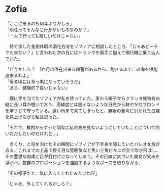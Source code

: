 # Zofia
「ここに来るのも何年ぶりかしら」<br>
「別荘ってそんなに行かないものなのか？」<br>
「一人で行っても寂しいだけじゃない」<br>

　持て余した長期休暇の消化方法をゾフィアに相談したところ、「じゃあビーチでも来ない？」と言われた次の日にはトランクを両手に抱えて飛行機に乗り込んでいた。

「どうかしら？　1か月は滞在出来る備蓄があるから、飽きるまでこの海を堪能出来るわよ」<br>
「帰る頃には真っ黒になっていそうだ」<br>
「あら、健康的で良いじゃない」

　腰に手を当てたゾフィアが私を待っていた。麦わら帽子からクランタ族特有の縦に長い耳が覗いており、高緯度とは思えないような日光から鮮やかなブロンドを辛うじて守っている。遠い所まで来てしまったと、無限の蒼穹に引かれた白線を見上げながら私は思った。

「それで、機内からずっと頑なに私の方を見ないようにしていたことについて問いただしたいのだけれど…」

　ぎくり、と目を向けたその瞬間にゾフィアが下半身を隠していたパレオを脱ぎ去る。これまでの上品で控え目な雰囲気など黒い三角ビキニが全て吹き飛ばし、その豊満な肉体に目が釘付けになってしまう。その目線に気づいた彼女が笑みを浮かべ、抜群のプロポーションを強調するようなポーズを取りながら、

「その様子だと、気に入ってくれたみたいね♡」



「じゃあ、外してくれるかしら？」
